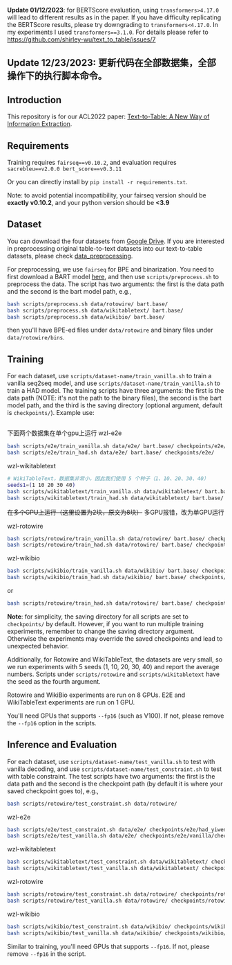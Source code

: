 **Update 01/12/2023**: for BERTScore evaluation, using `transformers>4.17.0` will lead to different results as in the paper. If you have difficulty replicating the BERTScore results, please try downgrading to `transformers<4.17.0`. In my experiments I used `transformers==3.1.0`. For details please refer to https://github.com/shirley-wu/text_to_table/issues/7

**Update 12/23/2023**: 更新代码在全部数据集，全部操作下的执行脚本命令。
---

## Introduction

This repository is for our ACL2022 paper: [Text-to-Table: A New Way of Information Extraction](https://arxiv.org/abs/2109.02707).

## Requirements

Training requires `fairseq==v0.10.2`, and evaluation requires `sacrebleu==v2.0.0 bert_score==v0.3.11`

Or you can directly install by `pip install -r requirements.txt`.

Note: to avoid potential incompatibility, your fairseq version should be **exactly v0.10.2**, and your python version should be **<3.9**

## Dataset

You can download the four datasets from [Google Drive](https://drive.google.com/file/d/1zTfDFCl1nf_giX7IniY5WbXi9tAuEHDn/view?usp=sharing). If you are interested in preprocessing original table-to-text datasets into our text-to-table datasets, please check [data_preprocessing](data_preprocessing/).

For preprocessing, we use `fairseq` for BPE and binarization. You need to first download a BART model [here](https://github.com/pytorch/fairseq/tree/main/examples/bart), and then use `scripts/preprocess.sh` to preprocess the data. The script has two arguments: the first is the data path and the second is the bart model path, e.g.,
```bash
bash scripts/preprocess.sh data/rotowire/ bart.base/
bash scripts/preprocess.sh data/wikitabletext/ bart.base/
bash scripts/preprocess.sh data/wikibio/ bart.base/
```
then you'll have BPE-ed files under `data/rotowire` and binary files under `data/rotowire/bins`.

## Training

For each dataset, use `scripts/dataset-name/train_vanilla.sh` to train a vanilla seq2seq model, and use `scripts/dataset-name/train_vanilla.sh` to train a HAD model. The training scripts have three arguments: the first is the data path (NOTE: it's not the path to the binary files), the second is the bart model path, and the third is the saving directory (optional argument, default is `checkpoints/`). Example use:
```bash


```

下面两个数据集在单个gpu上运行
wzl-e2e
```bash
bash scripts/e2e/train_vanilla.sh data/e2e/ bart.base/ checkpoints/e2e/
bash scripts/e2e/train_had.sh data/e2e/ bart.base/ checkpoints/e2e/
```

wzl-wikitabletext
```bash
# WikiTableText，数据集非常小，因此我们使用 5 个种子（1、10、20、30、40）
seeds1=(1 10 20 30 40)
bash scripts/wikitabletext/train_vanilla.sh data/wikitabletext/ bart.base/ checkpoints/wikitabletext/vanilla/
bash scripts/wikitabletext/train_had.sh data/wikitabletext/ bart.base/ checkpoints/wikitabletext/had/
```

~~在多个GPU上运行（这里设置为2块，原文为8块）~~
多GPU报错，改为单GPU运行

wzl-rotowire
```bash
bash scripts/rotowire/train_vanilla.sh data/rotowire/ bart.base/ checkpoints/rotowire/vanilla/
bash scripts/rotowire/train_had.sh data/rotowire/ bart.base/ checkpoints/rotowire/had/
```


wzl-wikibio
```bash
bash scripts/wikibio/train_vanilla.sh data/wikibio/ bart.base/ checkpoints/wikibio/vanilla/
bash scripts/wikibio/train_had.sh data/wikibio/ bart.base/ checkpoints/wikibio/had/
```


or

```bash
bash scripts/rotowire/train_had.sh data/rotowire/ bart.base/ checkpoints/rotowire/
```

**Note**: for simplicity, the saving directory for all scripts are set to `checkpoints/` by default. However, if you want to run multiple training experiments, remember to change the saving directory argument. Otherwise the experiments may override the saved checkpoints and lead to unexpected behavior.

Additionally, for Rotowire and WikiTableText, the datasets are very small, so we run experiments with 5 seeds (1, 10, 20, 30, 40) and report the average numbers. Scripts under `scripts/rotowire` and `scripts/wikitabletext` have the seed as the fourth argument.

Rotowire and WikiBio experiments are run on 8 GPUs. E2E and WikiTableText experiments are run on 1 GPU.

You'll need GPUs that supports `--fp16` (such as V100). If not, please remove the `--fp16` option in the scripts.

## Inference and Evaluation

For each dataset, use `scripts/dataset-name/test_vanilla.sh` to test with vanilla decoding, and use `scripts/dataset-name/test_constraint.sh` to test with table constraint. The test scripts have two arguments: the first is the data path and the second is the checkpoint path (by default it is where your saved checkpoint goes to), e.g.,
```bash
bash scripts/rotowire/test_constraint.sh data/rotowire/ 
```

wzl-e2e
```bash
bash scripts/e2e/test_constraint.sh data/e2e/ checkpoints/e2e/had_yiwen/checkpoint_average_best-3.pt
bash scripts/e2e/test_vanilla.sh data/e2e/ checkpoints/e2e/vanilla/checkpoint_average_best-3.pt
```

wzl-wikitabletext
```bash
bash scripts/wikitabletext/test_constraint.sh data/wikitabletext/ checkpoints/wikitabletext/had/checkpoint_average_best-3.pt
bash scripts/wikitabletext/test_vanilla.sh data/wikitabletext/ checkpoints/wikitabletext/vanilla/checkpoint_average_best-3.pt

```

wzl-rotowire
```bash
bash scripts/rotowire/test_constraint.sh data/rotowire/ checkpoints/rotowire/had/checkpoint_average_best-3.pt
bash scripts/rotowire/test_vanilla.sh data/rotowire/ checkpoints/rotowire/vanilla/checkpoint_average_best-3.pt
```


wzl-wikibio
```bash
bash scripts/wikibio/test_constraint.sh data/wikibio/ checkpoints/wikibio/had/checkpoint_average_best-3.pt
bash scripts/wikibio/test_vanilla.sh data/wikibio/ checkpoints/wikibio/vanilla/checkpoint_average_best-3.pt
```

Similar to training, you'll need GPUs that supports `--fp16`. If not, please remove `--fp16` in the script.
